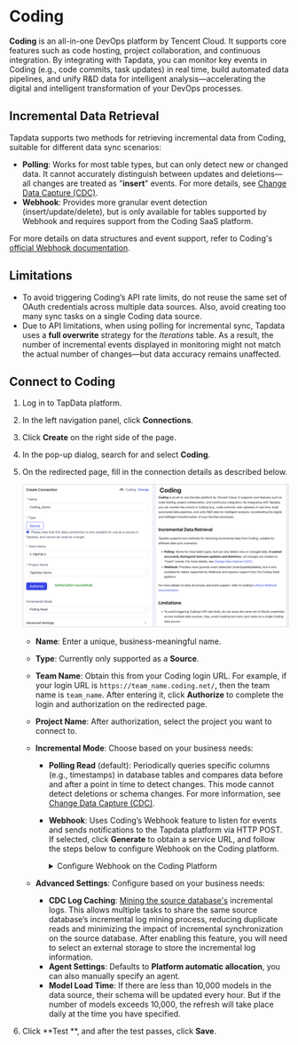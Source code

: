 # Coding



**Coding** is an all-in-one DevOps platform by Tencent Cloud. It supports core features such as code hosting, project collaboration, and continuous integration. By integrating with Tapdata, you can monitor key events in Coding (e.g., code commits, task updates) in real time, build automated data pipelines, and unify R&D data for intelligent analysis—accelerating the digital and intelligent transformation of your DevOps processes.

## Incremental Data Retrieval

Tapdata supports two methods for retrieving incremental data from Coding, suitable for different data sync scenarios:

- **Polling**: Works for most table types, but can only detect new or changed data. It cannot accurately distinguish between updates and deletions—all changes are treated as "**insert**" events. For more details, see [Change Data Capture (CDC)](../../introduction/change-data-capture-mechanism.md).
- **Webhook**: Provides more granular event detection (insert/update/delete), but is only available for tables supported by Webhook and requires support from the Coding SaaS platform.

For more details on data structures and event support, refer to Coding's [official Webhook documentation](https://coding.net/help/docs/project-settings/open/webhook.html).

## Limitations

- To avoid triggering Coding’s API rate limits, do not reuse the same set of OAuth credentials across multiple data sources. Also, avoid creating too many sync tasks on a single Coding data source.
- Due to API limitations, when using polling for incremental sync, Tapdata uses a **full overwrite** strategy for the *Iterations* table. As a result, the number of incremental events displayed in monitoring might not match the actual number of changes—but data accuracy remains unaffected.

## Connect to Coding

1. Log in to TapData platform.

2. In the left navigation panel, click **Connections**.

3. Click **Create** on the right side of the page.

4. In the pop-up dialog, search for and select **Coding**.

5. On the redirected page, fill in the connection details as described below.

   ![Coding Connection Settings](../../images/coding_connection_settings.png)

   - **Name**: Enter a unique, business-meaningful name.

   - **Type**: Currently only supported as a **Source**.

   - **Team Name**: Obtain this from your Coding login URL. For example, if your login URL is `https://team_name.coding.net/`, then the team name is `team_name`. After entering it, click **Authorize** to complete the login and authorization on the redirected page.

   - **Project Name**: After authorization, select the project you want to connect to.

   - **Incremental Mode**: Choose based on your business needs:

     - **Polling Read** (default): Periodically queries specific columns (e.g., timestamps) in database tables and compares data before and after a point in time to detect changes. This mode cannot detect deletions or schema changes. For more information, see [Change Data Capture (CDC)](../../introduction/change-data-capture-mechanism.md).

     - **Webhook**: Uses Coding’s Webhook feature to listen for events and sends notifications to the Tapdata platform via HTTP POST. If selected, click **Generate** to obtain a service URL, and follow the steps below to configure Webhook on the Coding platform.

       <details>
       <summary>Configure Webhook on the Coding Platform</summary>
   
       1. Log in to the [Coding platform](https://e.coding.net/login) as an administrator.
   
       2. Navigate to **Project Settings** > **Developer Options**, then go to the **Service Hook** tab and click **The new  Service Hook**.
   
       3. In the dialog, keep the default **HTTP** method and click **Next**.
   
          ![Create Service Hook](../../images/create_service_hook.png)
   
       4. Select the event types you want to monitor, then click **Next**.
   
          ![Select Event Types](../../images/select_coding_event.png)
   
       5. Enter the Service URL generated on the Tapdata platform. Optionally, click **Send Test PING Event** to validate. Then click **Complete**.
   
          ![Set Service URL](../../images/set_service_URL.png)
   
       </details>
     
   - **Advanced Settings**: Configure based on your business needs:
   
     - **CDC Log Caching**: [Mining the source database's](../../operational-data-hub/advanced/share-mining.md) incremental logs. This allows multiple tasks to share the same source database’s incremental log mining process, reducing duplicate reads and minimizing the impact of incremental synchronization on the source database. After enabling this feature, you will need to select an external storage to store the incremental log information.
     - **Agent Settings**: Defaults to **Platform automatic allocation**, you can also manually specify an agent.
     - **Model Load Time**: If there are less than 10,000 models in the data source, their schema will be updated every hour. But if the number of models exceeds 10,000, the refresh will take place daily at the time you have specified.
   
6. Click **Test **, and after the test passes, click **Save**.